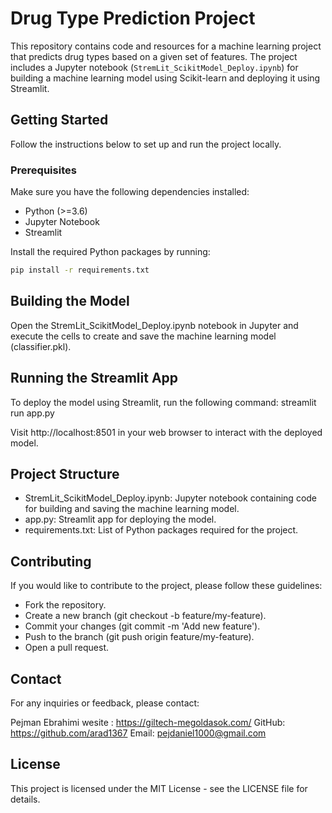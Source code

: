 # Drug Type Prediction Project

This repository contains code and resources for a machine learning project that predicts drug types based on a given set of features. The project includes a Jupyter notebook (`StremLit_ScikitModel_Deploy.ipynb`) for building a machine learning model using Scikit-learn and deploying it using Streamlit.

## Getting Started

Follow the instructions below to set up and run the project locally.

### Prerequisites

Make sure you have the following dependencies installed:

- Python (>=3.6)
- Jupyter Notebook
- Streamlit

Install the required Python packages by running:

```bash
pip install -r requirements.txt
```

## Building the Model
Open the StremLit_ScikitModel_Deploy.ipynb notebook in Jupyter and execute the cells to create and save the machine learning model (classifier.pkl).

## Running the Streamlit App
To deploy the model using Streamlit, run the following command:
streamlit run app.py

Visit http://localhost:8501 in your web browser to interact with the deployed model.

## Project Structure
- StremLit_ScikitModel_Deploy.ipynb: Jupyter notebook containing code for building and saving the machine learning model.
- app.py: Streamlit app for deploying the model.
- requirements.txt: List of Python packages required for the project.

## Contributing
If you would like to contribute to the project, please follow these guidelines:
- Fork the repository.
- Create a new branch (git checkout -b feature/my-feature).
- Commit your changes (git commit -m 'Add new feature').
- Push to the branch (git push origin feature/my-feature).
- Open a pull request.

## Contact
For any inquiries or feedback, please contact:

Pejman Ebrahimi wesite : https://giltech-megoldasok.com/
GitHub: https://github.com/arad1367
Email: pejdaniel1000@gmail.com

## License
This project is licensed under the MIT License - see the LICENSE file for details.
